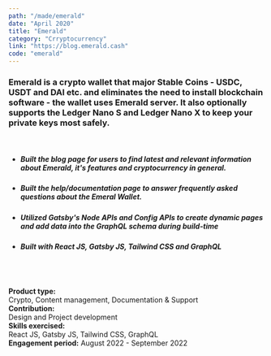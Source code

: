 ```yaml
---
path: "/made/emerald"
date: "April 2020"
title: "Emerald"
category: "Crryptocurrency"
link: "https://blog.emerald.cash"
code: "emerald"
---
```


### Emerald is a crypto wallet that major Stable Coins - USDC, USDT and DAI etc. and eliminates the need to install blockchain software - the wallet uses Emerald server. It also optionally supports the Ledger Nano S and Ledger Nano X to keep your private keys most safely.

<br/>

- ##### Built the blog page for users to find latest and relevant information about Emerald, it's features and cryptocurrency in general.

- ##### Built the help/documentation page to answer frequently asked questions about the Emeral Wallet.

- ##### Utilized Gatsby's Node APIs and Config APIs to create dynamic pages and add data into the GraphQL schema during build-time

* ##### Built with React JS, Gatsby JS, Tailwind CSS and GraphQL

<br/>
<br/>

**Product type:**  
Crypto, Content management, Documentation & Support\
**Contribution:**  
Design and Project development  
**Skills exercised:**  
React JS, Gatsby JS, Tailwind CSS, GraphQL\
**Engagement period:**
August 2022 - September 2022
